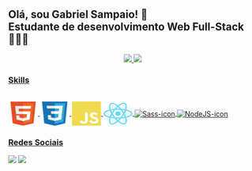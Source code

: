 ## Olá, sou Gabriel Sampaio! 👋 <br> Estudante de desenvolvimento Web Full-Stack 👨🏻‍💻


<div align="center" justify-content="space-between display="flex">
 <a href="https://github.com/GabrielSampaioC">
 <img height="160em" src="https://github-readme-stats.vercel.app/api?username=GabrielSampaioC&show_icons=true&theme=dracula&include_all_commits=true&count_private=true"/>
 <img height="160em" src="https://github-readme-stats.vercel.app/api/top-langs/?username=GabrielSampaioC&layout=compact&langs_count=7&theme=dracula"/>
</div>

### Skills
 <div style="display: inline_block"><br>

  <img align="center" alt="HTML-icon" height="50" width="60" src="https://raw.githubusercontent.com/devicons/devicon/master/icons/html5/html5-original.svg">
     <img align="center" alt="CSS-icon" height="50" width="60" src="https://raw.githubusercontent.com/devicons/devicon/master/icons/css3/css3-original.svg">
  <img align="center" alt="JavaScript-icon" height="50" width="60" src="https://raw.githubusercontent.com/devicons/devicon/master/icons/javascript/javascript-plain.svg">
  <img align="center" alt="React-icon" height="50" width="60" src="https://raw.githubusercontent.com/devicons/devicon/master/icons/react/react-original.svg">
  <img align="center" alt="Sass-icon" height="50" width="60" src="https://cdn.jsdelivr.net/gh/devicons/devicon/icons/sass/sass-original.svg" />
  <img align="center" alt="NodeJS-icon" height="50" width="60" src="https://cdn.jsdelivr.net/gh/devicons/devicon/icons/nodejs/nodejs-original.svg" />
</div>

### Redes Sociais

 <div>
  <a href="https://www.linkedin.com/in/gabriel-sampaio-277366232/" target="_blank"><img src="https://img.shields.io/badge/-LinkedIn-%230077B5?style=for-the-badge&logo=linkedin&logoColor=white" target="_blank"></a> 
  <a href="https://www.instagram.com/gsampaiooo_/" target="_blank"><img src="https://img.shields.io/badge/-Instagram-%23E4405F?style=for-the-badge&logo=instagram&logoColor=white" target="_blank"></a>

 </div>
